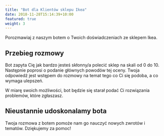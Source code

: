 ```yaml
---
title: "Bot dla Klientów sklepu Ikea"
date: 2018-11-28T15:14:39+10:00
featured: true
weight: 3
---
```


Porozmawiaj z naszym botem o Twoich doświadczeniach ze sklepem Ikea.

<div id="webchat"></div>
<script src="https://cdn.jsdelivr.net/npm/rasa-webchat@0.11.11/lib/index.min.js"></script>

<script>
  WebChat.default.init({
    selector: "#webchat",
    initPayload: "/przywitaj",
    inputTextFieldHint: "Napisz coś",
    socketUrl: "https://test.qans.pl",
    socketPath: "/socket.io/",
    title: "Rozmowa o Ikea",
    subtitle: "Twoje doświadczenia z tym sklepem",
    embedded: "true",
    user_id :"1",
    params: {"storage": "session"} // can be set to "local"  or "session". details in storage section.
  })
</script>

## Przebieg rozmowy

Bot zapyta Cię jak bardzo jesteś skłonny/a polecić sklep na skali od 0 do 10. 
Następnie poprosi o podanie głównych powodów tej oceny. 
Twoja odpowiedź jest wstępem do rozmowy na temat tego co Ci się podoba, a co wymaga ulepszeń.

W miarę swoich możliwości, bot będzie się starał podać Ci rozwiązania problemów, które zgłaszasz.  
    
## Nieustannie udoskonalamy bota

Twoja rozmowa z botem pomoże nam go nauczyć nowych zwrotów i tematów.
Dziękujemy za pomoc!





 

